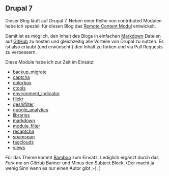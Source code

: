 <!--Making Off-->

## Drupal 7 ##

Dieser Blog läuft auf Drupal 7. Neben einer Reihe von contributed Modulen habe ich speziell für diesen Blog das [Remote Content Modul][1] entwickelt.

Damit ist es möglich, den Inhalt des Blogs in einfachen [Markdown][2] Dateien auf [GitHub][3] zu hosten und gleichzeitig alle Vorteile von Drupal zu nutzen. Es ist also erlaubt (und erwünscht!) den Inhalt zu forken und via Pull Requests zu verbessern.

Diese Module habe ich zur Zeit im Einsatz:

* [backup_migrate](http://drupal.org/project/backup_migrate)
* [captcha](http://drupal.org/project/captcha)
* [colorbox](http://drupal.org/project/colorbox)
* [ctools](http://drupal.org/project/ctools)
* [environment_indicator](http://drupal.org/project/environment_indicator)
* [flickr](http://drupal.org/project/flickr)
* [geshifilter](http://drupal.org/project/geshifilter)
* [google_analytics](http://drupal.org/project/google_analytics)
* [libraries](http://drupal.org/project/libraries)
* [markdown](http://drupal.org/project/markdown)
* [module_filter](http://drupal.org/project/module_filter)
* [recaptcha](http://drupal.org/project/recaptcha)
* [spamspan](http://drupal.org/project/spamspan)
* [tagclouds](http://drupal.org/project/tagclouds)
* [views](http://drupal.org/project/views)
	
Für das Theme kommt [Bamboo][4] zum Einsatz. Lediglich ergänzt durch das *Fork me on GitHub* Banner und Minus den Subject Block. (Der macht ja wenig Sinn wenn es nur einen Autor gibt ;-). )

[1]: http://drupal.org/sandbox/pluess/1947992
[2]: http://daringfireball.net/projects/markdown/syntax
[3]: https://github.com
[4]: http://drupal.org/project/bamboo

